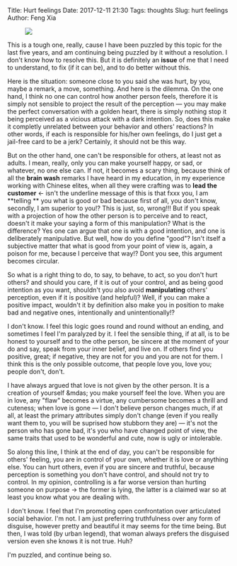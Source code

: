 Title: Hurt feelings
Date: 2017-12-11 21:30
Tags: thoughts
Slug: hurt feelings
Author: Feng Xia

<figure class="col s12">
  <img src="{{SITEURL}}/images/stock-photo-14009067.jpg"/>
</figure>

This is a tough one, really, cause I have been puzzled by this topic
for the last five years, and am continuing being puzzled by it without
a resolution. I don't know how to resolve this. But it is definitely
an **issue** of me that I need to understand, to fix (if it can be),
and to do better without this.

Here is the situation: someone close to you said she was hurt, by you,
maybe a remark, a move, something. And here is the dilemma. On the one
hand, I think no one can control how another person feels, therefore
it is simply not sensible to project the result of the perception
&mdash; you may make the perfect conversation with a golden heart,
there is simply nothing stop it being perceived as a vicious attack
with a dark intention. So, does this make it completly unrelated
between your behavior and others' reactions? In other words, if each
is responsible for his/her own feelings, do I just get a jail-free
card to be a jerk? Certainly, it should not be this way.

But on the other hand, one can't be responsible for others, at least
not as adults. I mean, really, only you can make yourself happy, or
sad, or whatever, no one else can. If not, it becomes a scary thing,
because think of all the **brain wash** remarks I have heard in my
education, in my experience working with Chinese elites, when all they
were crafting was to **lead the customer** &larr; isn't the underline
message of this is that fxxx you, I am **telling ** you what is good
or bad because first of all, you don't know, secondly, I am superior
to you!? This is just, so, wrong!!! But if you speak with a projection
of how the other person is to perceive and to react, doesn't it make
your saying a form of this manipulation? What is the difference? Yes
one can argue that one is with a good intention, and one is
deliberately manipulative. But well, how do you define "good"? Isn't
itself a subjective matter that what is good from your point of view
is, again, a poison for me, because I perceive that way!? Dont you
see, this argument becomes circular.

So what is a right thing to do, to say, to behave, to act, so you
don't hurt others? and should you care, if it is out of your control,
and as being good intention as you want, shouldn't you also avoid
**manipulating** others' perception, even if it is positive (and
helpful)? Well, if you can make a positive impact, wouldn't it by
definition also make you in position to make bad and negative ones,
intentionally and unintentionally!?

I don't know. I feel this logic goes round and round without an
ending, and sometimes I feel I'm paralyzed by it. I feel the sensible
thing, if at all, is to be honest to yourself and to the othe person, 
be sincere at the moment of your do and say, speak from your inner
belief, and live on. If others find you positive, great; if negative,
they are not for you and you are not for them. I think this is the
only possible outcome, that people love you, love you; people don't,
don't.

I have always argued that love is not given by the other person. It is
a creation of yourself &mdas; you make yourself feel the love. When
you are in love, any "flaw" becomes a virtue, any cumbersome becomes a
thrill and cuteness; when love is gone &mdash; I don't believe person changes
much, if at all, at least the primary attributes simply don't change
(even if you really want them to, you will be suprised how stubborn
they are) &mdash; it's not the person who has gone bad, it's you who
have changed point of view, the same traits that used to be wonderful
and cute, now is ugly or intolerable.

So along this line, I think at the end of day, you can't be
responsible for others' feeling, you are in control of your own,
whether it is love or anything else. You can hurt others, even if you
are sincere and truthful, because perception is something you don't
have control, and should not try to control. In my opinion, 
controlling is a far worse version than hurting someone on purpose
&rarr; the former is lying, the latter is a claimed war so at least
you know what you are dealing with.

I don't know. I feel that I'm promoting open confrontation over
articulated social behavior. I'm not. I am just preferring
truthfulness over any form of disguise, however pretty and beautiful
it may seems for the time being. But then, I was told (by urban
legend), that woman always prefers the disguised version even she
knows it is not true. Huh?

I'm puzzled, and continue being so.
